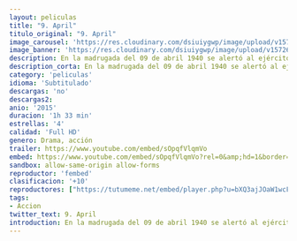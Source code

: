 ```yaml
---
layout: peliculas
title: "9. April"
titulo_original: "9. April"
image_carousel: 'https://res.cloudinary.com/dsiuiygwp/image/upload/v1572658295/9-abril-min_fimwdj.jpg'
image_banner: 'https://res.cloudinary.com/dsiuiygwp/image/upload/v1572658300/9.-April-I1-e1429872063286-min_rbbjse.jpg'
description: En la madrugada del 09 de abril 1940 se alertó al ejército danés que los alemanes habían cruzado la frontera; Dinamarca está en guerra contra el ejército más poderoso de Europa. Una pequeña unidad de infantería danesa tratará de contener en Jutlandia Sur las fuerzas enemigas hasta que se pueden movilizar los refuerzos daneses. La película sigue al subteniente Sekondløjtnant Sand (Pilou Asbæk) y los primeros soldados daneses frente al enemigo en combate el 09 de abril 1940.
description_corta: En la madrugada del 09 de abril 1940 se alertó al ejército danés que los alemanes habían cruzado la frontera; Dinamarca está en guerra contra el ejército más poderoso de Europa. Una pequeña unidad de infantería danesa tratará de contener en Jutlandia Sur
category: 'peliculas'
idioma: 'Subtitulado'
descargas: 'no'
descargas2:
anio: '2015'
duracion: '1h 33 min'
estrellas: '4'
calidad: 'Full HD'
genero: Drama, acción
trailer: https://www.youtube.com/embed/sOpqfVlqmVo
embed: https://www.youtube.com/embed/sOpqfVlqmVo?rel=0&amp;hd=1&border=0&wmode=opaque&enablejsapi=1&modestbranding=1&controls=1&showinfo=1
sandbox: allow-same-origin allow-forms
reproductor: 'fembed'
clasificacion: '+10'
reproductores: ["https://tutumeme.net/embed/player.php?u=bXQ3ajJOaW1wcFRGcEs2VW5XRGExTlRPMytmUnc3bHVwcWhoenVIUjI5SHF5TlNwc0taaG1jN2gwZHZSNTlIRHVhV2tZWitkNUtDVDNOL1ZvYW1rYjJObG9hYWM&s=&fondo=https%3A%2F%2Fwww.pelisplay.tv%2Fstorage%2Fimagenes%2Fextras%2Fk74CCwqsB51Wm3Lf1KK5v7op69A.jpg"]
tags:
- Accion
twitter_text: 9. April
introduction: En la madrugada del 09 de abril 1940 se alertó al ejército danés que los alemanes habían cruzado la frontera; Dinamarca está en guerra contra el ejército más poderoso de Europa. Una pequeña unidad de infantería danesa tratará de contener en Jutlandia Sur
---
```














